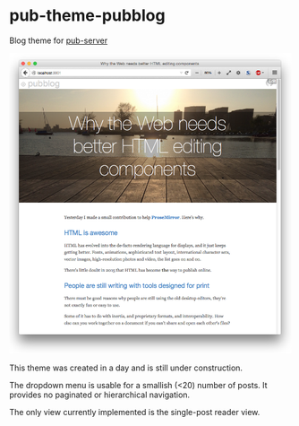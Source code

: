 # pub-theme-pubblog

Blog theme for [pub-server](https://github.com/jldec/pub-server)

![](/screenshots/screen1.png)

This theme was created in a day and is still under construction.

The dropdown menu is usable for a smallish (<20) number of posts. It provides no paginated or hierarchical navigation.

The only view currently implemented is the single-post reader view.
